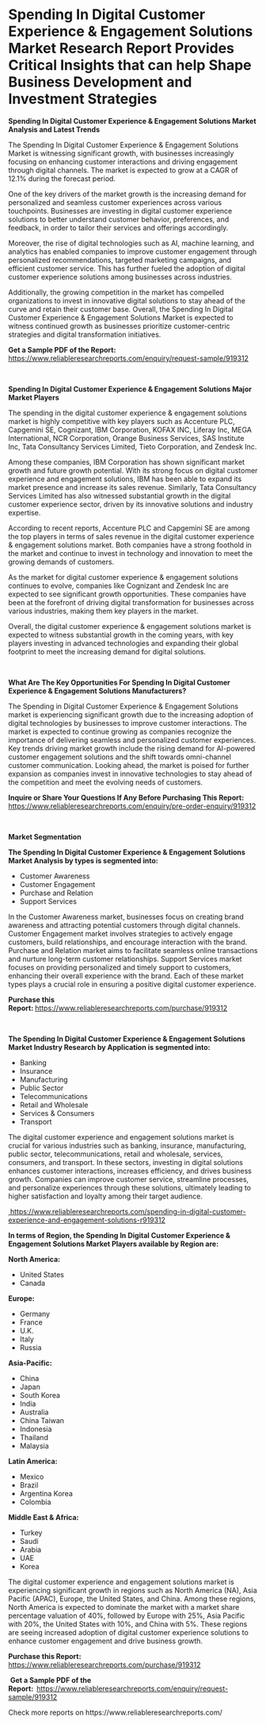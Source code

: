<p><h1>Spending In Digital Customer Experience & Engagement Solutions Market Research Report Provides Critical Insights that can help Shape Business Development and Investment Strategies</h1></p><p><strong>Spending In Digital Customer Experience & Engagement Solutions Market Analysis and Latest Trends</strong></p>
<p><p>The Spending In Digital Customer Experience & Engagement Solutions Market is witnessing significant growth, with businesses increasingly focusing on enhancing customer interactions and driving engagement through digital channels. The market is expected to grow at a CAGR of 12.1% during the forecast period.</p><p>One of the key drivers of the market growth is the increasing demand for personalized and seamless customer experiences across various touchpoints. Businesses are investing in digital customer experience solutions to better understand customer behavior, preferences, and feedback, in order to tailor their services and offerings accordingly.</p><p>Moreover, the rise of digital technologies such as AI, machine learning, and analytics has enabled companies to improve customer engagement through personalized recommendations, targeted marketing campaigns, and efficient customer service. This has further fueled the adoption of digital customer experience solutions among businesses across industries.</p><p>Additionally, the growing competition in the market has compelled organizations to invest in innovative digital solutions to stay ahead of the curve and retain their customer base. Overall, the Spending In Digital Customer Experience & Engagement Solutions Market is expected to witness continued growth as businesses prioritize customer-centric strategies and digital transformation initiatives.</p></p>
<p><strong>Get a Sample PDF of the Report:&nbsp;</strong> <a href="https://www.reliableresearchreports.com/enquiry/request-sample/919312">https://www.reliableresearchreports.com/enquiry/request-sample/919312</a></p>
<p>&nbsp;</p>
<p><strong>Spending In Digital Customer Experience & Engagement Solutions Major Market Players</strong></p>
<p><p>The spending in the digital customer experience & engagement solutions market is highly competitive with key players such as Accenture PLC, Capgemini SE, Cognizant, IBM Corporation, KOFAX INC, Liferay Inc, MEGA International, NCR Corporation, Orange Business Services, SAS Institute Inc, Tata Consultancy Services Limited, Tieto Corporation, and Zendesk Inc.</p><p>Among these companies, IBM Corporation has shown significant market growth and future growth potential. With its strong focus on digital customer experience and engagement solutions, IBM has been able to expand its market presence and increase its sales revenue. Similarly, Tata Consultancy Services Limited has also witnessed substantial growth in the digital customer experience sector, driven by its innovative solutions and industry expertise.</p><p>According to recent reports, Accenture PLC and Capgemini SE are among the top players in terms of sales revenue in the digital customer experience & engagement solutions market. Both companies have a strong foothold in the market and continue to invest in technology and innovation to meet the growing demands of customers.</p><p>As the market for digital customer experience & engagement solutions continues to evolve, companies like Cognizant and Zendesk Inc are expected to see significant growth opportunities. These companies have been at the forefront of driving digital transformation for businesses across various industries, making them key players in the market.</p><p>Overall, the digital customer experience & engagement solutions market is expected to witness substantial growth in the coming years, with key players investing in advanced technologies and expanding their global footprint to meet the increasing demand for digital solutions.</p></p>
<p>&nbsp;</p>
<p><strong>What Are The Key Opportunities For Spending In Digital Customer Experience & Engagement Solutions Manufacturers?</strong></p>
<p><p>The Spending in Digital Customer Experience & Engagement Solutions market is experiencing significant growth due to the increasing adoption of digital technologies by businesses to improve customer interactions. The market is expected to continue growing as companies recognize the importance of delivering seamless and personalized customer experiences. Key trends driving market growth include the rising demand for AI-powered customer engagement solutions and the shift towards omni-channel customer communication. Looking ahead, the market is poised for further expansion as companies invest in innovative technologies to stay ahead of the competition and meet the evolving needs of customers.</p></p>
<p><strong>Inquire or Share Your Questions If Any Before Purchasing This Report:</strong> <a href="https://www.reliableresearchreports.com/enquiry/pre-order-enquiry/919312">https://www.reliableresearchreports.com/enquiry/pre-order-enquiry/919312</a></p>
<p>&nbsp;</p>
<p><strong>Market Segmentation</strong></p>
<p><strong>The Spending In Digital Customer Experience & Engagement Solutions Market Analysis by types is segmented into:</strong></p>
<p><ul><li>Customer Awareness</li><li>Customer Engagement</li><li>Purchase and Relation</li><li>Support Services</li></ul></p>
<p><p>In the Customer Awareness market, businesses focus on creating brand awareness and attracting potential customers through digital channels. Customer Engagement market involves strategies to actively engage customers, build relationships, and encourage interaction with the brand. Purchase and Relation market aims to facilitate seamless online transactions and nurture long-term customer relationships. Support Services market focuses on providing personalized and timely support to customers, enhancing their overall experience with the brand. Each of these market types plays a crucial role in ensuring a positive digital customer experience.</p></p>
<p><strong>Purchase this Report:&nbsp;</strong><a href="https://www.reliableresearchreports.com/purchase/919312">https://www.reliableresearchreports.com/purchase/919312</a></p>
<p>&nbsp;</p>
<p><strong>The Spending In Digital Customer Experience & Engagement Solutions Market Industry Research by Application is segmented into:</strong></p>
<p><ul><li>Banking</li><li>Insurance</li><li>Manufacturing</li><li>Public Sector</li><li>Telecommunications</li><li>Retail and Wholesale</li><li>Services & Consumers</li><li>Transport</li></ul></p>
<p><p>The digital customer experience and engagement solutions market is crucial for various industries such as banking, insurance, manufacturing, public sector, telecommunications, retail and wholesale, services, consumers, and transport. In these sectors, investing in digital solutions enhances customer interactions, increases efficiency, and drives business growth. Companies can improve customer service, streamline processes, and personalize experiences through these solutions, ultimately leading to higher satisfaction and loyalty among their target audience.</p></p>
<p><a href="https://www.reliableresearchreports.com/spending-in-digital-customer-experience-and-engagement-solutions-r919312">&nbsp;https://www.reliableresearchreports.com/spending-in-digital-customer-experience-and-engagement-solutions-r919312</a></p>
<p><strong>In terms of Region, the Spending In Digital Customer Experience & Engagement Solutions Market Players available by Region are:</strong></p>
<p>
    <p> <strong> North America: </strong>
        <ul>
            <li>United States</li>
            <li>Canada</li>
        </ul>
        </p> 
    <p> <strong> Europe: </strong>
        <ul>
            <li>Germany</li>
            <li>France</li>
            <li>U.K.</li>
            <li>Italy</li>
            <li>Russia</li>
        </ul>
        </p> 
    <p> <strong> Asia-Pacific: </strong>
        <ul>
            <li>China</li>
            <li>Japan</li>
            <li>South Korea</li>
            <li>India</li>
            <li>Australia</li>
            <li>China Taiwan</li>
            <li>Indonesia</li>
            <li>Thailand</li>
            <li>Malaysia</li>
        </ul>
        </p> 
    <p> <strong> Latin America: </strong>
        <ul>
            <li>Mexico</li>
            <li>Brazil</li>
            <li>Argentina Korea</li>
            <li>Colombia</li>
        </ul>
        </p> 
    <p> <strong> Middle East & Africa: </strong>
        <ul>
            <li>Turkey</li>
            <li>Saudi</li>
            <li>Arabia</li>
            <li>UAE</li>
            <li>Korea</li>
        </ul>
    </p>
    </p>
<p><p>The digital customer experience and engagement solutions market is experiencing significant growth in regions such as North America (NA), Asia Pacific (APAC), Europe, the United States, and China. Among these regions, North America is expected to dominate the market with a market share percentage valuation of 40%, followed by Europe with 25%, Asia Pacific with 20%, the United States with 10%, and China with 5%. These regions are seeing increased adoption of digital customer experience solutions to enhance customer engagement and drive business growth.</p></p>
<p><strong>Purchase this Report: </strong><a href="https://www.reliableresearchreports.com/purchase/919312">https://www.reliableresearchreports.com/purchase/919312</a></p>
<p>&nbsp;<strong>Get a Sample PDF of the Report:&nbsp;&nbsp;</strong><a href="https://www.reliableresearchreports.com/enquiry/request-sample/919312">https://www.reliableresearchreports.com/enquiry/request-sample/919312</a></p>
<p><strong></strong></p>
<p>Check more reports on https://www.reliableresearchreports.com/</p>